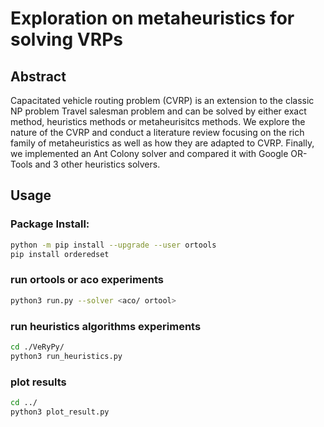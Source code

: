 ﻿# Exploration on metaheuristics for solving VRPs

## Abstract
Capacitated vehicle routing problem (CVRP) is
an extension to the classic NP problem Travel
salesman problem and can be solved by either exact method, heuristics methods or metaheurisitcs
methods. We explore the nature of the CVRP and
conduct a literature review focusing on the rich
family of metaheuristics as well as how they are
adapted to CVRP. Finally, we implemented an
Ant Colony solver and compared it with Google
OR-Tools and 3 other heuristics solvers.



## Usage

### Package Install:
```bash
python -m pip install --upgrade --user ortools
pip install orderedset
```

### run ortools or aco experiments
```bash
python3 run.py --solver <aco/ ortool>
```
### run heuristics algorithms experiments
```bash
cd ./VeRyPy/
python3 run_heuristics.py
```

### plot results
```bash
cd ../
python3 plot_result.py
```
